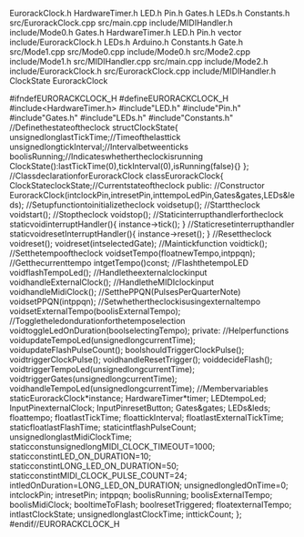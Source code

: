 EurorackClock.h HardwareTimer.h LED.h Pin.h Gates.h LEDs.h Constants.h
src/EurorackClock.cpp src/main.cpp include/MIDIHandler.h include/Mode0.h
Gates.h HardwareTimer.h LED.h Pin.h vector include/EurorackClock.h
LEDs.h Arduino.h Constants.h Gate.h src/Mode1.cpp src/Mode0.cpp
include/Mode0.h src/Mode2.cpp include/Mode1.h src/MIDIHandler.cpp
src/main.cpp include/Mode2.h include/EurorackClock.h
src/EurorackClock.cpp include/MIDIHandler.h ClockState EurorackClock

\#ifndefEURORACKCLOCK\_H \#defineEURORACKCLOCK\_H
\#include\<HardwareTimer.h\> \#include\"LED.h\" \#include\"Pin.h\"
\#include\"Gates.h\" \#include\"LEDs.h\" \#include\"Constants.h\"
//Definethestateoftheclock structClockState{
unsignedlonglastTickTime;//Timeofthelasttick
unsignedlongtickInterval;//Intervalbetweenticks
boolisRunning;//Indicateswhethertheclockisrunning
ClockState():lastTickTime(0),tickInterval(0),isRunning(false){} };
//ClassdeclarationforEurorackClock classEurorackClock{
ClockStateclockState;//Currentstateoftheclock public: //Constructor
EurorackClock(intclockPin,intresetPin,inttempoLedPin,Gates&gates,LEDs&leds);
//Setupfunctiontoinitializetheclock voidsetup(); //Starttheclock
voidstart(); //Stoptheclock voidstop();
//Staticinterrupthandlerfortheclock staticvoidinterruptHandler(){
instance-\>tick(); } //Staticresetinterrupthandler
staticvoidresetInterruptHandler(){ instance-\>reset(); } //Resettheclock
voidreset(); voidreset(intselectedGate); //Maintickfunction voidtick();
//Setthetempooftheclock voidsetTempo(floatnewTempo,intppqn);
//Getthecurrenttempo intgetTempo()const; //FlashthetempoLED
voidflashTempoLed(); //Handletheexternalclockinput
voidhandleExternalClock(); //HandletheMIDIclockinput
voidhandleMidiClock(); //SetthePPQN(PulsesPerQuarterNote)
voidsetPPQN(intppqn); //Setwhethertheclockisusingexternaltempo
voidsetExternalTempo(boolisExternalTempo);
//Toggletheledondurationforthetemposelection
voidtoggleLedOnDuration(boolselectingTempo); private: //Helperfunctions
voidupdateTempoLed(unsignedlongcurrentTime);
voidupdateFlashPulseCount(); boolshouldTriggerClockPulse();
voidtriggerClockPulse(); voidhandleResetTrigger(); voiddecideFlash();
voidtriggerTempoLed(unsignedlongcurrentTime);
voidtriggerGates(unsignedlongcurrentTime);
voidhandleTempoLed(unsignedlongcurrentTime); //Membervariables
staticEurorackClock\*instance; HardwareTimer\*timer; LEDtempoLed;
InputPinexternalClock; InputPinresetButton; Gates&gates; LEDs&leds;
floattempo; floatlastTickTime; floattickInterval;
floatlastExternalTickTime; staticfloatlastFlashTime;
staticintflashPulseCount; unsignedlonglastMidiClockTime;
staticconstunsignedlongMIDI\_CLOCK\_TIMEOUT=1000;
staticconstintLED\_ON\_DURATION=10;
staticconstintLONG\_LED\_ON\_DURATION=50;
staticconstintMIDI\_CLOCK\_PULSE\_COUNT=24;
intledOnDuration=LONG\_LED\_ON\_DURATION; unsignedlongledOnTime=0;
intclockPin; intresetPin; intppqn; boolisRunning; boolisExternalTempo;
boolisMidiClock; booltimeToFlash; boolresetTriggered;
floatexternalTempo; intlastClockState; unsignedlonglastClockTime;
inttickCount; }; \#endif//EURORACKCLOCK\_H
